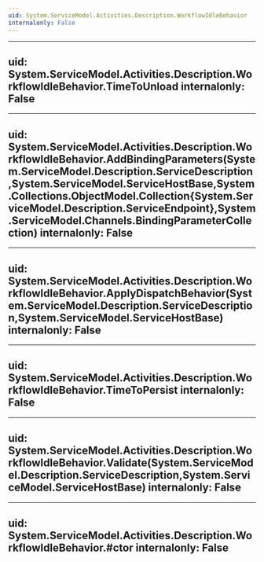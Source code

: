 ```yaml
---
uid: System.ServiceModel.Activities.Description.WorkflowIdleBehavior
internalonly: False
---
```


---
uid: System.ServiceModel.Activities.Description.WorkflowIdleBehavior.TimeToUnload
internalonly: False
---

---
uid: System.ServiceModel.Activities.Description.WorkflowIdleBehavior.AddBindingParameters(System.ServiceModel.Description.ServiceDescription,System.ServiceModel.ServiceHostBase,System.Collections.ObjectModel.Collection{System.ServiceModel.Description.ServiceEndpoint},System.ServiceModel.Channels.BindingParameterCollection)
internalonly: False
---

---
uid: System.ServiceModel.Activities.Description.WorkflowIdleBehavior.ApplyDispatchBehavior(System.ServiceModel.Description.ServiceDescription,System.ServiceModel.ServiceHostBase)
internalonly: False
---

---
uid: System.ServiceModel.Activities.Description.WorkflowIdleBehavior.TimeToPersist
internalonly: False
---

---
uid: System.ServiceModel.Activities.Description.WorkflowIdleBehavior.Validate(System.ServiceModel.Description.ServiceDescription,System.ServiceModel.ServiceHostBase)
internalonly: False
---

---
uid: System.ServiceModel.Activities.Description.WorkflowIdleBehavior.#ctor
internalonly: False
---
